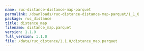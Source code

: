 ```yaml
---
name: ruc-distance-distance-map-parquet
permalink: /downloads/ruc-distance-distance-map-parquet/1_1_0
package: ruc_distance
title: distance_map
filename: distance_map.parquet
version: 1.1.0
full_version: 1.1.0
file: /data/ruc_distance/1.1.0/distance_map.parquet
---
```

